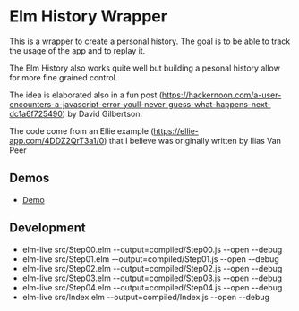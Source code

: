 # Elm History Wrapper

This is a wrapper to create a personal history. The goal is to be able to track the usage of the app and to replay it.

The Elm History also works quite well but building a pesonal history allow for more fine grained control.

The idea is elaborated also in a fun post (https://hackernoon.com/a-user-encounters-a-javascript-error-youll-never-guess-what-happens-next-dc1a6f725490) by David Gilbertson.

The code come from an Ellie example (https://ellie-app.com/4DDZ2QrT3a1/0) that I believe was originally written by Ilias Van Peer

## Demos

* [Demo](https://lucamug.github.io/elm-history-wrapper/)

## Development

* elm-live src/Step00.elm --output=compiled/Step00.js --open --debug
* elm-live src/Step01.elm --output=compiled/Step01.js --open --debug
* elm-live src/Step02.elm --output=compiled/Step02.js --open --debug
* elm-live src/Step03.elm --output=compiled/Step03.js --open --debug
* elm-live src/Step04.elm --output=compiled/Step04.js --open --debug
* elm-live src/Index.elm --output=compiled/Index.js --open --debug
